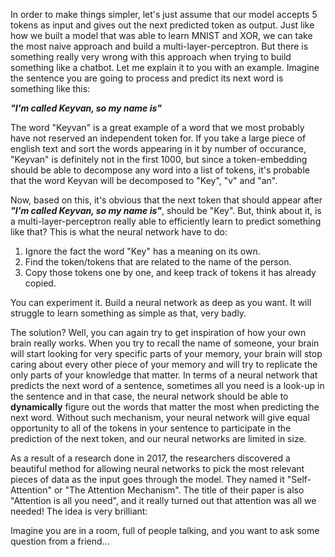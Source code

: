 In order to make things simpler, let's just assume that our model accepts 5 tokens as input and gives out the next predicted token as output. Just like how we built a model that was able to learn MNIST and XOR, we can take the most naive approach and build a multi-layer-perceptron. But there is something really very wrong with this approach when trying to build something like a chatbot. Let me explain it to you with an example. Imagine the sentence you are going to process and predict its next word is something like this:

***"I'm called Keyvan, so my name is"***

The word "Keyvan" is a great example of a word that we most probably have not reserved an independent token for. If you take a large piece of english text and sort the words appearing in it by number of occurance, "Keyvan" is definitely not in the first 1000, but since a token-embedding should be able to decompose any word into a list of tokens, it's probable that the word Keyvan will be decomposed to "Key", "v" and "an".

Now, based on this, it's obvious that the next token that should appear after ***"I'm called Keyvan, so my name is"***, should be "Key". But, think about it, is a multi-layer-perceptron really able to efficiently learn to predict something like that? This is what the neural network have to do:

1. Ignore the fact the word "Key" has a meaning on its own.
2. Find the token/tokens that are related to the name of the person.
3. Copy those tokens one by one, and keep track of tokens it has already copied.

You can experiment it. Build a neural network as deep as you want. It will struggle to learn something as simple as that, very badly. 

The solution? Well, you can again try to get inspiration of how your own brain really works. When you try to recall the name of someone, your brain will start looking for very specific parts of your memory, your brain will stop caring about every other piece of your memory and will try to replicate the only parts of your knowledge that matter. In terms of a neural network that predicts the next word of a sentence, sometimes all you need is a look-up in the sentence and in that case, the neural network should be able to **dynamically** figure out the words that matter the most when predicting the next word. Without such mechanism, your neural network will give equal opportunity to all of the tokens in your sentence to participate in the prediction of the next token, and our neural networks are limited in size.

As a result of a research done in 2017, the researchers discovered a beautiful method for allowing neural networks to pick the most relevant pieces of data as the input goes through the model. They named it "Self-Attention" or "The Attention Mechanism". The title of their paper is also "Attention is all you need", and it really turned out that attention was all we needed! The idea is very brilliant:

Imagine you are in a room, full of people talking, and you want to ask some question from a friend...


